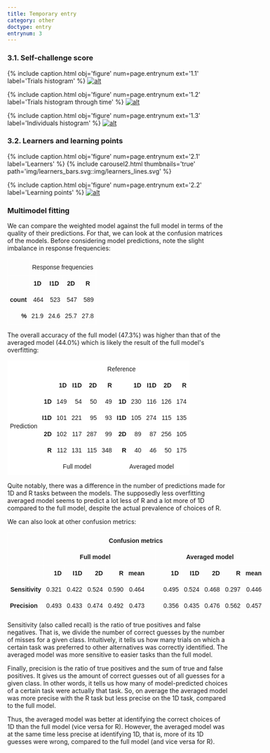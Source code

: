```yaml
---
title: Temporary entry
category: other
doctype: entry
entrynum: 3
---
```


### 3.1.  Self-challenge score
{% include caption.html 
    obj='figure' 
    num=page.entrynum
    ext='1.1'
    label='Trials histogram' %}
[![alt]({{site.baseurl}}/img_compressed/sc_histogram.svg)]({{site.baseurl}}/img/sc_histogram.svg)

{% include caption.html 
    obj='figure' 
    num=page.entrynum
    ext='1.2'
    label='Trials histogram through time' %}
[![alt]({{site.baseurl}}/img_compressed/sc_histogram_through_time.svg)]({{site.baseurl}}/img/sc_histogram_through_time.svg)

{% include caption.html 
    obj='figure' 
    num=page.entrynum
    ext='1.3'
    label='Individuals histogram' %}
[![alt]({{site.baseurl}}/img_compressed/sc_histogram_subjs.svg)]({{site.baseurl}}/img/sc_histogram_subjs.svg)

### 3.2. Learners and learning points
{% include caption.html 
    obj='figure' 
    num=page.entrynum
    ext='2.1'
    label='Learners' %}
{% include carousel2.html thumbnails='true' path='img/learners_bars.svg::img/learners_lines.svg' %}

{% include caption.html 
    obj='figure' 
    num=page.entrynum
    ext='2.2'
    label='Learning points' %}
[![alt]({{site.baseurl}}/img_compressed/learning_points.svg)]({{site.baseurl}}/img/learning_points.svg)


### Multimodel fitting
We can compare the weighted model against the full model in terms of the quality of their predictions. For that, we can look at the confusion matrices of the models. Before considering model predictions, note the slight imbalance in response frequencies:

<style type="text/css">
.tg  {border-collapse:collapse;border-spacing:0;}
.tg td{font-family:Arial, sans-serif;font-size:14px;padding:10px 5px;border-style:solid;border-width:1px;overflow:hidden;word-break:normal;border-color:black;}
.tg th{font-family:Arial, sans-serif;font-size:14px;font-weight:normal;padding:10px 5px;border-style:solid;border-width:1px;overflow:hidden;word-break:normal;border-color:black;}
.tg .tg-zv4m{border-color:#ffffff;text-align:left;vertical-align:top}
.tg .tg-lghr{border-color:#ffffff;text-align:center}
.tg .tg-aoco{border-color:#ffffff;text-align:right}
.tg .tg-19n4{font-weight:bold;border-color:#ffffff;text-align:center}
.tg .tg-h25s{font-weight:bold;border-color:#ffffff;text-align:right;vertical-align:top}
.tg .tg-ofj5{border-color:#ffffff;text-align:right;vertical-align:top}
</style>
<table class="tg" align='center'>
  <tr>
    <th class="tg-zv4m"></th>
    <th class="tg-lghr" colspan="4">Response frequencies</th>
  </tr>
  <tr>
    <td class="tg-zv4m"></td>
    <td class="tg-19n4">1D</td>
    <td class="tg-19n4">I1D</td>
    <td class="tg-19n4">2D</td>
    <td class="tg-19n4">R</td>
  </tr>
  <tr>
    <td class="tg-h25s">count</td>
    <td class="tg-aoco">464</td>
    <td class="tg-aoco">523</td>
    <td class="tg-aoco">547</td>
    <td class="tg-aoco">589</td>
  </tr>
  <tr>
    <td class="tg-h25s">%</td>
    <td class="tg-ofj5">21.9</td>
    <td class="tg-ofj5">24.6</td>
    <td class="tg-ofj5">25.7</td>
    <td class="tg-ofj5">27.8</td>
  </tr>
</table>

The overall accuracy of the full model (47.3%) was higher than that of the averaged model (44.0%) which is likely the result of the full model's overfitting:

<style type="text/css">
.tg  {border-collapse:collapse;border-spacing:0;}
.tg td{font-family:Arial, sans-serif;font-size:14px;padding:10px 5px;border-style:solid;border-width:1px;overflow:hidden;word-break:normal;border-color:black;}
.tg th{font-family:Arial, sans-serif;font-size:14px;font-weight:normal;padding:10px 5px;border-style:solid;border-width:1px;overflow:hidden;word-break:normal;border-color:black;}
.tg .tg-peng{font-weight:bold;background-color:#ffffff;border-color:#ffffff;text-align:right}
.tg .tg-oe15{background-color:#ffffff;border-color:#ffffff;text-align:left;vertical-align:top}
.tg .tg-01x7{background-color:#ffffff;border-color:#ffffff;text-align:right}
.tg .tg-wk8r{background-color:#ffffff;border-color:#ffffff;text-align:center;vertical-align:top}
.tg .tg-us2q{background-color:#ffffff;border-color:#ffffff;text-align:left}
.tg .tg-bqvo{background-color:#ffffff;border-color:#ffffff;text-align:center}
.tg .tg-ref9{font-weight:bold;background-color:#ffffff;border-color:#ffffff;text-align:right;vertical-align:top}
.tg .tg-c1kk{background-color:#ffffff;border-color:#ffffff;text-align:right;vertical-align:top}
</style>
<table class="tg" align='center'>
  <tr>
    <th class="tg-us2q"></th>
    <th class="tg-us2q"></th>
    <th class="tg-bqvo" colspan="9">Reference</th>
  </tr>
  <tr>
    <td class="tg-us2q"></td>
    <td class="tg-01x7"></td>
    <td class="tg-peng">1D</td>
    <td class="tg-peng">I1D</td>
    <td class="tg-peng">2D</td>
    <td class="tg-peng">R</td>
    <td class="tg-01x7"></td>
    <td class="tg-peng">1D</td>
    <td class="tg-peng">I1D</td>
    <td class="tg-peng">2D</td>
    <td class="tg-peng">R</td>
  </tr>
  <tr>
    <td class="tg-us2q" rowspan="4">Prediction</td>
    <td class="tg-peng">1D</td>
    <td class="tg-01x7">149</td>
    <td class="tg-01x7">54</td>
    <td class="tg-01x7">50</td>
    <td class="tg-01x7">49</td>
    <td class="tg-peng">1D</td>
    <td class="tg-01x7">230</td>
    <td class="tg-01x7">116</td>
    <td class="tg-01x7">126</td>
    <td class="tg-01x7">174</td>
  </tr>
  <tr>
    <td class="tg-peng">I1D</td>
    <td class="tg-01x7">101</td>
    <td class="tg-01x7">221</td>
    <td class="tg-01x7">95</td>
    <td class="tg-01x7">93</td>
    <td class="tg-peng">I1D</td>
    <td class="tg-01x7">105</td>
    <td class="tg-01x7">274</td>
    <td class="tg-01x7">115</td>
    <td class="tg-01x7">135</td>
  </tr>
  <tr>
    <td class="tg-peng">2D</td>
    <td class="tg-01x7">102</td>
    <td class="tg-01x7">117</td>
    <td class="tg-01x7">287</td>
    <td class="tg-01x7">99</td>
    <td class="tg-peng">2D</td>
    <td class="tg-01x7">89</td>
    <td class="tg-01x7">87</td>
    <td class="tg-01x7">256</td>
    <td class="tg-01x7">105</td>
  </tr>
  <tr>
    <td class="tg-ref9">R</td>
    <td class="tg-c1kk">112</td>
    <td class="tg-c1kk">131</td>
    <td class="tg-c1kk">115</td>
    <td class="tg-c1kk">348</td>
    <td class="tg-ref9">R</td>
    <td class="tg-c1kk">40</td>
    <td class="tg-c1kk">46</td>
    <td class="tg-c1kk">50</td>
    <td class="tg-c1kk">175</td>
  </tr>
  <tr>
    <td class="tg-oe15"></td>
    <td class="tg-wk8r" colspan="5">Full model</td>
    <td class="tg-wk8r" colspan="5">Averaged model</td>
  </tr>
</table>

Quite notably, there was a difference in the number of predictions made for 1D and R tasks between the models. The supposedly less overfitting averaged model seems to predict a lot less of R and a lot more of 1D compared to the full model, despite the actual prevalence of choices of R. 

We can also look at other confusion metrics:

<style type="text/css">
.tg  {border-collapse:collapse;border-spacing:0;}
.tg td{font-family:Arial, sans-serif;font-size:14px;padding:10px 5px;border-style:solid;border-width:1px;overflow:hidden;word-break:normal;border-color:black;}
.tg th{font-family:Arial, sans-serif;font-size:14px;font-weight:normal;padding:10px 5px;border-style:solid;border-width:1px;overflow:hidden;word-break:normal;border-color:black;}
.tg .tg-zh4n{font-weight:bold;border-color:#ffffff;text-align:right}
.tg .tg-km2t{font-weight:bold;border-color:#ffffff;text-align:left;vertical-align:top}
.tg .tg-zv4m{border-color:#ffffff;text-align:left;vertical-align:top}
.tg .tg-aoco{border-color:#ffffff;text-align:right}
.tg .tg-aw21{font-weight:bold;border-color:#ffffff;text-align:center;vertical-align:top}
.tg .tg-19n4{font-weight:bold;border-color:#ffffff;text-align:center}
.tg .tg-h25s{font-weight:bold;border-color:#ffffff;text-align:right;vertical-align:top}
.tg .tg-ofj5{border-color:#ffffff;text-align:right;vertical-align:top}
</style>
<table class="tg" style="undefined;table-layout: fixed; width: 586px" align='center'>
<colgroup>
<col style="width: 82px">
<col style="width: 47px">
<col style="width: 47px">
<col style="width: 47px">
<col style="width: 47px">
<col style="width: 48px">
<col style="width: 21px">
<col style="width: 58px">
<col style="width: 47px">
<col style="width: 47px">
<col style="width: 47px">
<col style="width: 48px">
</colgroup>
  <tr>
    <th class="tg-aw21" colspan="12">Confusion metrics</th>
  </tr>
  <tr>
    <td class="tg-km2t"></td>
    <td class="tg-19n4" colspan="5">Full model</td>
    <td class="tg-zv4m"></td>
    <td class="tg-aw21" colspan="5">Averaged model</td>
  </tr>
  <tr>
    <td class="tg-km2t"></td>
    <td class="tg-zh4n">1D</td>
    <td class="tg-zh4n">I1D</td>
    <td class="tg-zh4n">2D</td>
    <td class="tg-zh4n">R</td>
    <td class="tg-h25s">mean</td>
    <td class="tg-ofj5"></td>
    <td class="tg-h25s">1D</td>
    <td class="tg-h25s">I1D</td>
    <td class="tg-h25s">2D</td>
    <td class="tg-h25s">R</td>
    <td class="tg-h25s">mean</td>
  </tr>
  <tr>
    <td class="tg-h25s">Sensitivity</td>
    <td class="tg-aoco">0.321</td>
    <td class="tg-aoco">0.422</td>
    <td class="tg-aoco">0.524</td>
    <td class="tg-aoco">0.590</td>
    <td class="tg-ofj5">0.464</td>
    <td class="tg-ofj5"></td>
    <td class="tg-ofj5">0.495</td>
    <td class="tg-ofj5">0.524</td>
    <td class="tg-ofj5">0.468</td>
    <td class="tg-ofj5">0.297</td>
    <td class="tg-ofj5">0.446</td>
  </tr>
  <tr>
    <td class="tg-km2t">Precision</td>
    <td class="tg-ofj5">0.493</td>
    <td class="tg-ofj5">0.433</td>
    <td class="tg-ofj5">0.474</td>
    <td class="tg-ofj5">0.492</td>
    <td class="tg-ofj5">0.473</td>
    <td class="tg-ofj5"></td>
    <td class="tg-ofj5">0.356</td>
    <td class="tg-ofj5">0.435</td>
    <td class="tg-ofj5">0.476</td>
    <td class="tg-ofj5">0.562</td>
    <td class="tg-ofj5">0.457</td>
  </tr>
</table>

Sensitivity (also called recall) is the ratio of true positives and false negatives. That is, we divide the number of correct guesses by the number of misses for a given class. Intuitively, it tells us how many trials on which a certain task was preferred to other alternatives was correctly identified. The averaged model was more sensitive to easier tasks than the full model.


Finally, precision is the ratio of true positives and the sum of true and false positives. It gives us the amount of correct guesses out of all guesses for a given class. In other words, it tells us how many of model-predicted choices of a certain task were actually that task. So, on average the averaged model was more precise with the R task but less precise on the 1D task, compared to the full model.

Thus, the averaged model was better at identifying the correct choices of 1D than the full model (vice versa for R). However, the averaged model was at the same time less precise at identifying 1D, that is, more of its 1D guesses were wrong, compared to the full model (and vice versa for R).